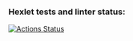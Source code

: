 ### Hexlet tests and linter status:
[![Actions Status](https://github.com/KatKaterina/frontend-project-lvl1/workflows/hexlet-check/badge.svg)](https://github.com/KatKaterina/frontend-project-lvl1/actions)